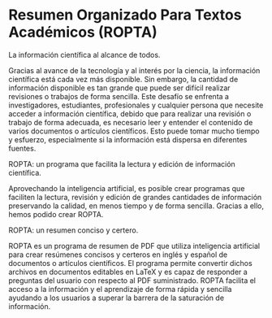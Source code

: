 # Resumen Organizado Para Textos Académicos (ROPTA)
La información científica al alcance de todos.

Gracias al avance de la tecnología y al interés por la ciencia, la información científica está cada vez más disponible. Sin embargo, la cantidad de información disponible es tan grande que puede ser difícil realizar revisiones o trabajos de forma sencilla. Este desafío se enfrenta a investigadores, estudiantes, profesionales y cualquier persona que necesite acceder a información científica, debido que para realizar una revisión o trabajo de forma adecuada, es necesario leer y entender el contenido de varios documentos o artículos científicos. Esto puede tomar mucho tiempo y esfuerzo, especialmente si la información está dispersa en diferentes fuentes.

ROPTA: un programa que facilita la lectura y edición de información científica.

Aprovechando la inteligencia artificial, es posible crear programas que faciliten la lectura, revisión y edición de grandes cantidades de información preservando la calidad, en menos tiempo y de forma sencilla. Gracias a ello, hemos podido crear ROPTA.

ROPTA: un resumen conciso y certero.

ROPTA es un programa de resumen de PDF que utiliza inteligencia artificial para crear resúmenes concisos y certeros en inglés y español de documentos o artículos científicos. El programa permite convertir dichos archivos en documentos editables en LaTeX y es capaz de responder a preguntas del usuario con respecto al PDF suministrado. ROPTA facilita el acceso a la información y el aprendizaje de forma rápida y sencilla ayudando a los usuarios a superar la barrera de la saturación de información.
